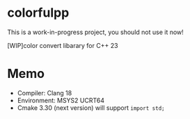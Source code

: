 # colorfulpp
This is a work-in-progress project, you should not use it now!

\[WIP\]color convert libarary for C++ 23

# Memo
- Compiler: Clang 18
- Environment: MSYS2 UCRT64
- Cmake 3.30 (next version) will support `import std;`
